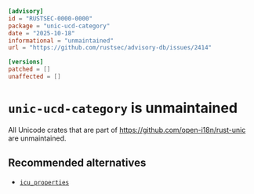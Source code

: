 ```toml
[advisory]
id = "RUSTSEC-0000-0000"
package = "unic-ucd-category"
date = "2025-10-18"
informational = "unmaintained"
url = "https://github.com/rustsec/advisory-db/issues/2414"

[versions]
patched = []
unaffected = []
```

# `unic-ucd-category` is unmaintained

All Unicode crates that are part of https://github.com/open-i18n/rust-unic are unmaintained.

## Recommended alternatives

- [`icu_properties`](https://crates.io/crates/icu_properties)

